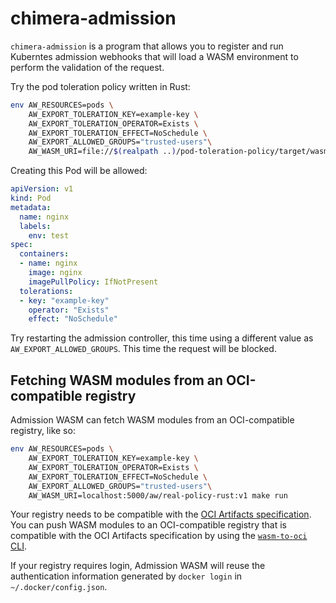 # chimera-admission

`chimera-admission` is a program that allows you to register and run
Kuberntes admission webhooks that will load a WASM environment to
perform the validation of the request.

Try the pod toleration policy written in Rust:

```bash
env AW_RESOURCES=pods \
    AW_EXPORT_TOLERATION_KEY=example-key \
    AW_EXPORT_TOLERATION_OPERATOR=Exists \
    AW_EXPORT_TOLERATION_EFFECT=NoSchedule \
    AW_EXPORT_ALLOWED_GROUPS="trusted-users"\
    AW_WASM_URI=file://$(realpath ..)/pod-toleration-policy/target/wasm32-wasi/release/pod-toleration-policy.wasm make run
```

Creating this Pod will be allowed:

```yaml
apiVersion: v1
kind: Pod
metadata:
  name: nginx
  labels:
    env: test
spec:
  containers:
  - name: nginx
    image: nginx
    imagePullPolicy: IfNotPresent
  tolerations:
  - key: "example-key"
    operator: "Exists"
    effect: "NoSchedule"
```

Try restarting the admission controller, this time using a different value as
`AW_EXPORT_ALLOWED_GROUPS`. This time the request will be blocked.

## Fetching WASM modules from an OCI-compatible registry

Admission WASM can fetch WASM modules from an OCI-compatible registry,
like so:

```bash
env AW_RESOURCES=pods \
    AW_EXPORT_TOLERATION_KEY=example-key \
    AW_EXPORT_TOLERATION_OPERATOR=Exists \
    AW_EXPORT_TOLERATION_EFFECT=NoSchedule \
    AW_EXPORT_ALLOWED_GROUPS="trusted-users"\
    AW_WASM_URI=localhost:5000/aw/real-policy-rust:v1 make run
```

Your registry needs to be compatible with the [OCI Artifacts
specification](https://github.com/opencontainers/artifacts). You can
push WASM modules to an OCI-compatible registry that is compatible
with the OCI Artifacts specification by using the [`wasm-to-oci`
CLI](https://github.com/engineerd/wasm-to-oci).

If your registry requires login, Admission WASM will reuse the
authentication information generated by `docker login` in
`~/.docker/config.json`.
